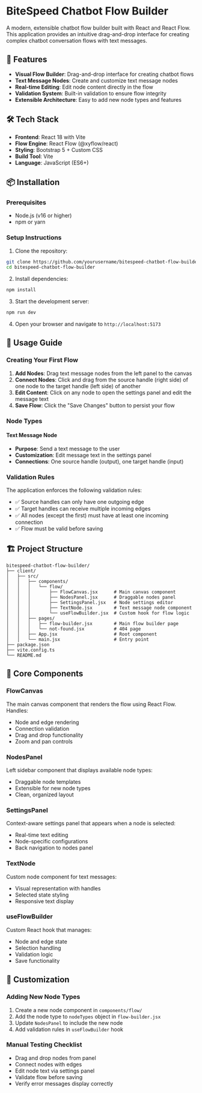 # BiteSpeed Chatbot Flow Builder

A modern, extensible chatbot flow builder built with React and React Flow. This application provides an intuitive drag-and-drop interface for creating complex chatbot conversation flows with text messages.

## 🚀 Features

- **Visual Flow Builder**: Drag-and-drop interface for creating chatbot flows
- **Text Message Nodes**: Create and customize text message nodes
- **Real-time Editing**: Edit node content directly in the flow
- **Validation System**: Built-in validation to ensure flow integrity
- **Extensible Architecture**: Easy to add new node types and features

## 🛠️ Tech Stack

- **Frontend**: React 18 with Vite
- **Flow Engine**: React Flow (@xyflow/react)
- **Styling**: Bootstrap 5 + Custom CSS
- **Build Tool**: Vite
- **Language**: JavaScript (ES6+)

## 📦 Installation

### Prerequisites
- Node.js (v16 or higher)
- npm or yarn

### Setup Instructions

1. Clone the repository:
```bash
git clone https://github.com/yourusername/bitespeed-chatbot-flow-builder.git
cd bitespeed-chatbot-flow-builder
```

2. Install dependencies:
```bash
npm install
```

3. Start the development server:
```bash
npm run dev
```

4. Open your browser and navigate to `http://localhost:5173`

## 🎯 Usage Guide

### Creating Your First Flow

1. **Add Nodes**: Drag text message nodes from the left panel to the canvas
2. **Connect Nodes**: Click and drag from the source handle (right side) of one node to the target handle (left side) of another
3. **Edit Content**: Click on any node to open the settings panel and edit the message text
4. **Save Flow**: Click the "Save Changes" button to persist your flow

### Node Types

#### Text Message Node
- **Purpose**: Send a text message to the user
- **Customization**: Edit message text in the settings panel
- **Connections**: One source handle (output), one target handle (input)

### Validation Rules

The application enforces the following validation rules:
- ✅ Source handles can only have one outgoing edge
- ✅ Target handles can receive multiple incoming edges
- ✅ All nodes (except the first) must have at least one incoming connection
- ✅ Flow must be valid before saving

## 🏗️ Project Structure

```
bitespeed-chatbot-flow-builder/
├── client/
│   ├── src/
│   │   ├── components/
│   │   │   └── flow/
│   │   │       ├── FlowCanvas.jsx      # Main canvas component
│   │   │       ├── NodesPanel.jsx      # Draggable nodes panel
│   │   │       ├── SettingsPanel.jsx   # Node settings editor
│   │   │       ├── TextNode.jsx        # Text message node component
│   │   │       └── useFlowBuilder.jsx  # Custom hook for flow logic
│   │   ├── pages/
│   │   │   ├── flow-builder.jsx        # Main flow builder page
│   │   │   └── not-found.jsx           # 404 page
│   │   ├── App.jsx                     # Root component
│   │   └── main.jsx                    # Entry point
├── package.json
├── vite.config.ts
└── README.md
```

## 🔧 Core Components

### FlowCanvas
The main canvas component that renders the flow using React Flow. Handles:
- Node and edge rendering
- Connection validation
- Drag and drop functionality
- Zoom and pan controls

### NodesPanel
Left sidebar component that displays available node types:
- Draggable node templates
- Extensible for new node types
- Clean, organized layout

### SettingsPanel
Context-aware settings panel that appears when a node is selected:
- Real-time text editing
- Node-specific configurations
- Back navigation to nodes panel

### TextNode
Custom node component for text messages:
- Visual representation with handles
- Selected state styling
- Responsive text display

### useFlowBuilder
Custom React hook that manages:
- Node and edge state
- Selection handling
- Validation logic
- Save functionality

## 🎨 Customization

### Adding New Node Types

1. Create a new node component in `components/flow/`
2. Add the node type to `nodeTypes` object in `flow-builder.jsx`
3. Update `NodesPanel` to include the new node
4. Add validation rules in `useFlowBuilder` hook

### Manual Testing Checklist
- Drag and drop nodes from panel
- Connect nodes with edges
- Edit node text via settings panel
- Validate flow before saving
- Verify error messages display correctly

